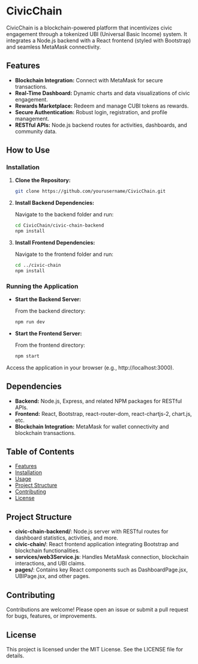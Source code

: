 # CivicChain

CivicChain is a blockchain-powered platform that incentivizes civic engagement through a tokenized UBI (Universal Basic Income) system. It integrates a Node.js backend with a React frontend (styled with Bootstrap) and seamless MetaMask connectivity.

## Features

- **Blockchain Integration:** Connect with MetaMask for secure transactions.
- **Real-Time Dashboard:** Dynamic charts and data visualizations of civic engagement.
- **Rewards Marketplace:** Redeem and manage CUBI tokens as rewards.
- **Secure Authentication:** Robust login, registration, and profile management.
- **RESTful APIs:** Node.js backend routes for activities, dashboards, and community data.

## How to Use

### Installation

1. **Clone the Repository:**

   ```bash
   git clone https://github.com/yourusername/CivicChain.git
   ```

2. **Install Backend Dependencies:**

   Navigate to the backend folder and run:

   ```bash
   cd CivicChain/civic-chain-backend
   npm install
   ```

3. **Install Frontend Dependencies:**

   Navigate to the frontend folder and run:

   ```bash
   cd ../civic-chain
   npm install
   ```

### Running the Application

- **Start the Backend Server:**

  From the backend directory:

  ```bash
  npm run dev
  ```

- **Start the Frontend Server:**

  From the frontend directory:

  ```bash
  npm start
  ```

Access the application in your browser (e.g., http://localhost:3000).

## Dependencies

- **Backend:** Node.js, Express, and related NPM packages for RESTful APIs.
- **Frontend:** React, Bootstrap, react-router-dom, react-chartjs-2, chart.js, etc.
- **Blockchain Integration:** MetaMask for wallet connectivity and blockchain transactions.

## Table of Contents

- [Features](#features)
- [Installation](#installation)
- [Usage](#usage)
- [Project Structure](#project-structure)
- [Contributing](#contributing)
- [License](#license)

## Project Structure

- **civic-chain-backend/**: Node.js server with RESTful routes for dashboard statistics, activities, and more.
- **civic-chain/**: React frontend application integrating Bootstrap and blockchain functionalities.
- **services/web3Service.js**: Handles MetaMask connection, blockchain interactions, and UBI claims.
- **pages/**: Contains key React components such as DashboardPage.jsx, UBIPage.jsx, and other pages.

## Contributing

Contributions are welcome! Please open an issue or submit a pull request for bugs, features, or improvements.

## License

This project is licensed under the MIT License. See the LICENSE file for details. 
